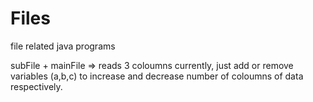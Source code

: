 # Files
file related java programs

subFile + mainFile => reads 3 coloumns currently, just add or remove variables (a,b,c) to increase and decrease number of coloumns of data respectively.
